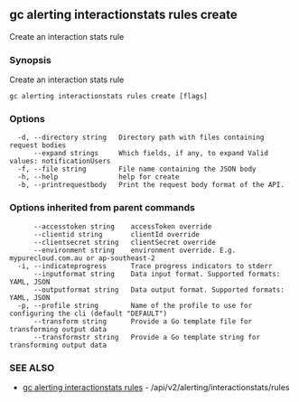## gc alerting interactionstats rules create

Create an interaction stats rule

### Synopsis

Create an interaction stats rule

```
gc alerting interactionstats rules create [flags]
```

### Options

```
  -d, --directory string   Directory path with files containing request bodies
      --expand strings     Which fields, if any, to expand Valid values: notificationUsers
  -f, --file string        File name containing the JSON body
  -h, --help               help for create
  -b, --printrequestbody   Print the request body format of the API.
```

### Options inherited from parent commands

```
      --accesstoken string    accessToken override
      --clientid string       clientId override
      --clientsecret string   clientSecret override
      --environment string    environment override. E.g. mypurecloud.com.au or ap-southeast-2
  -i, --indicateprogress      Trace progress indicators to stderr
      --inputformat string    Data input format. Supported formats: YAML, JSON
      --outputformat string   Data output format. Supported formats: YAML, JSON
  -p, --profile string        Name of the profile to use for configuring the cli (default "DEFAULT")
      --transform string      Provide a Go template file for transforming output data
      --transformstr string   Provide a Go template string for transforming output data
```

### SEE ALSO

* [gc alerting interactionstats rules](gc_alerting_interactionstats_rules.html)	 - /api/v2/alerting/interactionstats/rules


